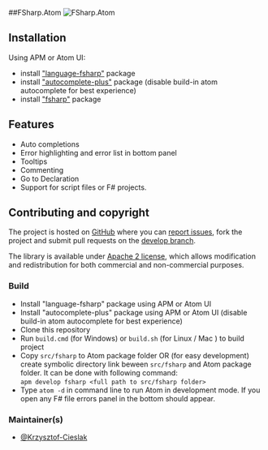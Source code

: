 ##FSharp.Atom
![FSharp.Atom](https://raw.githubusercontent.com/fsprojects/FSharp.Atom/develop/gifs/ErrorPanel.png)

## Installation

Using APM or Atom UI:

* install ["language-fsharp"](https://atom.io/packages/language-fsharp) package
* install ["autocomplete-plus"](https://atom.io/packages/autocomplete-plus) package (disable build-in atom autocomplete for best experience)
* install ["fsharp"](https://atom.io/packages/fsharp) package

## Features

- Auto completions
- Error highlighting and error list in bottom panel
- Tooltips
- Commenting
- Go to Declaration
- Support for script files or F# projects.

## Contributing and copyright

The project is hosted on [GitHub](https://github.com/fsprojects/FSharp.Atom) where you can [report issues](https://github.com/fsprojects/FSharp.Atom/issues), fork
the project and submit pull requests on the [develop branch](https://github.com/fsprojects/FSharp.Atom/tree/develop).

The library is available under [Apache 2 license](https://github.com/fsprojects/FSharp.Atom/blob/master/LICENSE.md), which allows modification and
redistribution for both commercial and non-commercial purposes.

### Build

* Install "language-fsharp" package using APM or Atom UI
* Install "autocomplete-plus" package using APM or Atom UI (disable build-in atom autocomplete for best experience)
* Clone this repository
* Run `build.cmd` (for Windows) or `build.sh` (for Linux / Mac ) to build project
* Copy `src/fsharp` to Atom package folder OR (for easy development) create symbolic directory link beween `src/fsharp` and Atom package folder. It can be done with following command:  
    ``apm develop fsharp <full path to src/fsharp folder>``
* Type ``atom -d`` in command line to run Atom in development mode. If you open any F# file errors panel in the bottom should appear.

### Maintainer(s)

- [@Krzysztof-Cieslak](https://github.com/Krzysztof-Cieslak)
